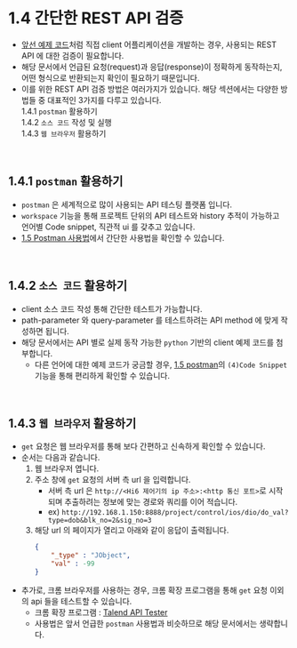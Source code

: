 ﻿# 1.4 간단한 REST API 검증

- [앞선 예제 코드](./3-sample-code/README.md)처럼 직접 client 어플리케이션을 개발하는 경우, 사용되는 REST API 에 대한 검증이 필요합니다.
- 해당 문서에서 언급된 요청(request)과 응답(response)이 정확하게 동작하는지, 어떤 형식으로 반환되는지 확인이 필요하기 때문입니다.
- 이를 위한 REST API 검증 방법은 여러가지가 있습니다. 해당 섹션에서는 다양한 방법들 중 대표적인 3가지를 다루고 있습니다.<br>
	1.4.1 `postman` 활용하기 <br>
	1.4.2 `소스 코드` 작성 및 실행 <br>
	1.4.3 `웹 브라우저` 활용하기

<br>

## 1.4.1 `postman` 활용하기
- `postman` 은 세계적으로 많이 사용되는 API 테스팅 플랫폼 입니다.
- `workspace` 기능을 통해 프로젝트 단위의 API 테스트와 history 추적이 가능하고 언어별 Code snippet, 직관적 ui 를 갖추고 있습니다.
- [1.5 Postman 사용법](./5-postman.md)에서 간단한 사용법을 확인할 수 있습니다.


<br>


## 1.4.2 `소스 코드` 활용하기
- client 소스 코드 작성 통해 간단한 테스트가 가능합니다.
- path-parameter 와 query-parameter 를 테스트하려는 API method 에 맞게 작성하면 됩니다.
- 해당 문서에서는 API 별로 실제 동작 가능한 `python` 기반의 client 예제 코드를 첨부합니다. 
	- 다른 언어에 대한 예제 코드가 궁금할 경우, [1.5 postman](./5-postman.md#151-주요-ui-구성)의 `(4)Code Snippet` 기능을 통해 편리하게 확인할 수 있습니다.


<br>


## 1.4.3 `웹 브라우저` 활용하기
- `get` 요청은 웹 브라우저를 통해 보다 간편하고 신속하게 확인할 수 있습니다.
- 순서는 다음과 같습니다.
	1. 웹 브라우저 엽니다.
	2. 주소 창에 `get` 요청의 서버 측 url 을 입력합니다.
		- 서버 측 url 은 `http://<Hi6 제어기의 ip 주소>:<http 통신 포트>`로 시작되며 추출하려는 정보에 맞는 경로와 쿼리를 이어 적습니다.
		- ex) ```http://192.168.1.150:8888/project/control/ios/dio/do_val?type=dob&blk_no=2&sig_no=3```
	3. 해당 url 의 페이지가 열리고 아래와 같이 응답이 출력됩니다.
		```json
		{
			"_type" : "JObject",
			"val" : -99
		}
		```
- 추가로, 크롬 브라우저를 사용하는 경우, 크롬 확장 프로그램을 통해 `get` 요청 이외의 api 들을 테스트할 수 있습니다.
	- 크롬 확장 프로그램 : [Talend API Tester](https://chromewebstore.google.com/detail/talend-api-tester-free-ed/aejoelaoggembcahagimdiliamlcdmfm)
	- 사용법은 앞서 언급한 `postman` 사용법과 비슷하므로 해당 문서에서는 생략합니다.